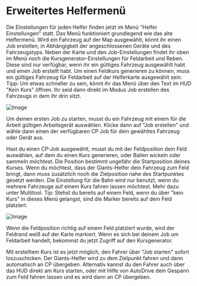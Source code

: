 # Erweitertes Helfermenü


Die Einstellungen für jeden Helfer finden jetzt im Menü "Helfer Einstellungen" statt.
Das Menü funktioniert grundlegend wie das alte Helfermenü.
Wird ein Fahrzeug auf der Map ausgewählt, könnt ihr einen Job erstellen, in Abhängigkeit der angeschlossenen Geräte und des Fahrzeugstyps.
Neben der Karte und den Job-Einstellungen findet ihr oben im Menü noch die Kursgenerator-Einstellungen für Feldarbeit und Reben. Diese sind nur verfügbar, wenn ihr ein gültiges Fahrzeug ausgewählt habt und einen Job erstellt habt.
Um einen Feldkurs generieren zu können, muss ein gültiges Fahrzeug für Feldarbeit auf der Helferkarte ausgewählt sein.
Tipp: Um etwas schneller zu sein, könnt ihr das Menü über den Text im HUD "Kein Kurs" öffnen. Ihr seid dann direkt im Modus Job erstellen des Fahrzeugs in dem ihr drin sitzt.


![Image](assets/startjobmenuhelp_0_0_1024_895.png)


Um deinen ersten Job zu starten, musst du ein Fahrzeug mit einem für die Arbeit gültigen Arbeitsgerät auswählen.
Klicke dann auf "Job erstellen" und wähle dann einen der verfügbaren CP Job für dein gewähltes Fahrzeug oder Gerät aus.



Hast du einen CP-Job ausgewählt, musst du mit der Feldposition dein Feld auswählen, auf dem du einen Kurs generieren, oder Ballen wickeln oder sammeln möchtest.
Die Position bestimmt ungefähr die Startposition deines Kurses.
Wenn du möchtest, dass der Giants-Helfer dein Fahrzeug zum Feld bringt, dann muss zusätzlich noch die Zielposition nahe des Startpunktes gesetzt werden.
Die Einstellung für die Bahn wird nur benutzt, wenn du mehrere Fahrzeuge auf einem Kurs fahren lassen möchtest. Mehr dazu unter Multitool.
Tip: Stehst du bereits auf einem Feld, wenn du über "kein Kurs" in dieses Menü gelangst, sind die Marker bereits auf dem Feld platziert.


![Image](assets/readyjobmenuhelp_0_0_765_510.png)


Wenn die Feldposition richtig auf einem Feld platziert wurde, wird der Feldrand weiß auf der Karte markiert.
Wenn es sich bei deinem Job um Feldarbeit handelt, bekommst du jetzt Zugriff auf den Kursgenerator.



Mit erstelltem Kurs ist es jetzt möglich, den Fahrer über "Job starten" sofort loszuschicken.
Der Giants-Helfer wird zu dem Zielpunkt fahren und dann automatisch an CP übergeben.
Alternativ kannst du den Fahrer auch über das HUD direkt am Kurs starten, oder mit Hilfe von AutoDrive dein Gespann zum Feld fahren lassen und es wird dann an CP übergeben.


